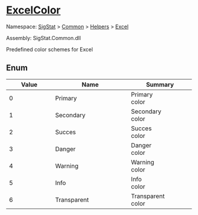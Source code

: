 # [ExcelColor](./ExcelColor.md)
Namespace: [SigStat]() > [Common](./../../README.md) > [Helpers](./../README.md) > [Excel](./README.md)

Assembly: SigStat.Common.dll


Predefined color schemes for Excel

##	Enum

| Value | Name | Summary | 
| --- | --- | --- | 
| 0&nbsp;&nbsp;&nbsp;&nbsp;&nbsp;&nbsp;&nbsp;&nbsp;&nbsp;&nbsp;&nbsp;&nbsp;&nbsp;&nbsp;&nbsp;&nbsp;&nbsp;&nbsp;&nbsp;&nbsp;&nbsp;&nbsp;&nbsp;  | Primary&nbsp;&nbsp;&nbsp;&nbsp;&nbsp;&nbsp;&nbsp;&nbsp;&nbsp;&nbsp;&nbsp;&nbsp;&nbsp;&nbsp;&nbsp;&nbsp;&nbsp;&nbsp;&nbsp;&nbsp;&nbsp;&nbsp;&nbsp;  | Primary color&nbsp;&nbsp;&nbsp;&nbsp;&nbsp;&nbsp;&nbsp;&nbsp;&nbsp;&nbsp;&nbsp;&nbsp;&nbsp;&nbsp;&nbsp;&nbsp;&nbsp;&nbsp;&nbsp;&nbsp;&nbsp;&nbsp;&nbsp;  | <br>
| 1&nbsp;&nbsp;&nbsp;&nbsp;&nbsp;&nbsp;&nbsp;&nbsp;&nbsp;&nbsp;&nbsp;&nbsp;&nbsp;&nbsp;&nbsp;&nbsp;&nbsp;&nbsp;&nbsp;&nbsp;&nbsp;&nbsp;&nbsp;  | Secondary&nbsp;&nbsp;&nbsp;&nbsp;&nbsp;&nbsp;&nbsp;&nbsp;&nbsp;&nbsp;&nbsp;&nbsp;&nbsp;&nbsp;&nbsp;&nbsp;&nbsp;&nbsp;&nbsp;&nbsp;&nbsp;&nbsp;&nbsp;  | Secondary color&nbsp;&nbsp;&nbsp;&nbsp;&nbsp;&nbsp;&nbsp;&nbsp;&nbsp;&nbsp;&nbsp;&nbsp;&nbsp;&nbsp;&nbsp;&nbsp;&nbsp;&nbsp;&nbsp;&nbsp;&nbsp;&nbsp;&nbsp;  | <br>
| 2&nbsp;&nbsp;&nbsp;&nbsp;&nbsp;&nbsp;&nbsp;&nbsp;&nbsp;&nbsp;&nbsp;&nbsp;&nbsp;&nbsp;&nbsp;&nbsp;&nbsp;&nbsp;&nbsp;&nbsp;&nbsp;&nbsp;&nbsp;  | Succes&nbsp;&nbsp;&nbsp;&nbsp;&nbsp;&nbsp;&nbsp;&nbsp;&nbsp;&nbsp;&nbsp;&nbsp;&nbsp;&nbsp;&nbsp;&nbsp;&nbsp;&nbsp;&nbsp;&nbsp;&nbsp;&nbsp;&nbsp;  | Succes color&nbsp;&nbsp;&nbsp;&nbsp;&nbsp;&nbsp;&nbsp;&nbsp;&nbsp;&nbsp;&nbsp;&nbsp;&nbsp;&nbsp;&nbsp;&nbsp;&nbsp;&nbsp;&nbsp;&nbsp;&nbsp;&nbsp;&nbsp;  | <br>
| 3&nbsp;&nbsp;&nbsp;&nbsp;&nbsp;&nbsp;&nbsp;&nbsp;&nbsp;&nbsp;&nbsp;&nbsp;&nbsp;&nbsp;&nbsp;&nbsp;&nbsp;&nbsp;&nbsp;&nbsp;&nbsp;&nbsp;&nbsp;  | Danger&nbsp;&nbsp;&nbsp;&nbsp;&nbsp;&nbsp;&nbsp;&nbsp;&nbsp;&nbsp;&nbsp;&nbsp;&nbsp;&nbsp;&nbsp;&nbsp;&nbsp;&nbsp;&nbsp;&nbsp;&nbsp;&nbsp;&nbsp;  | Danger color&nbsp;&nbsp;&nbsp;&nbsp;&nbsp;&nbsp;&nbsp;&nbsp;&nbsp;&nbsp;&nbsp;&nbsp;&nbsp;&nbsp;&nbsp;&nbsp;&nbsp;&nbsp;&nbsp;&nbsp;&nbsp;&nbsp;&nbsp;  | <br>
| 4&nbsp;&nbsp;&nbsp;&nbsp;&nbsp;&nbsp;&nbsp;&nbsp;&nbsp;&nbsp;&nbsp;&nbsp;&nbsp;&nbsp;&nbsp;&nbsp;&nbsp;&nbsp;&nbsp;&nbsp;&nbsp;&nbsp;&nbsp;  | Warning&nbsp;&nbsp;&nbsp;&nbsp;&nbsp;&nbsp;&nbsp;&nbsp;&nbsp;&nbsp;&nbsp;&nbsp;&nbsp;&nbsp;&nbsp;&nbsp;&nbsp;&nbsp;&nbsp;&nbsp;&nbsp;&nbsp;&nbsp;  | Warning color&nbsp;&nbsp;&nbsp;&nbsp;&nbsp;&nbsp;&nbsp;&nbsp;&nbsp;&nbsp;&nbsp;&nbsp;&nbsp;&nbsp;&nbsp;&nbsp;&nbsp;&nbsp;&nbsp;&nbsp;&nbsp;&nbsp;&nbsp;  | <br>
| 5&nbsp;&nbsp;&nbsp;&nbsp;&nbsp;&nbsp;&nbsp;&nbsp;&nbsp;&nbsp;&nbsp;&nbsp;&nbsp;&nbsp;&nbsp;&nbsp;&nbsp;&nbsp;&nbsp;&nbsp;&nbsp;&nbsp;&nbsp;  | Info&nbsp;&nbsp;&nbsp;&nbsp;&nbsp;&nbsp;&nbsp;&nbsp;&nbsp;&nbsp;&nbsp;&nbsp;&nbsp;&nbsp;&nbsp;&nbsp;&nbsp;&nbsp;&nbsp;&nbsp;&nbsp;&nbsp;&nbsp;  | Info color&nbsp;&nbsp;&nbsp;&nbsp;&nbsp;&nbsp;&nbsp;&nbsp;&nbsp;&nbsp;&nbsp;&nbsp;&nbsp;&nbsp;&nbsp;&nbsp;&nbsp;&nbsp;&nbsp;&nbsp;&nbsp;&nbsp;&nbsp;  | <br>
| 6&nbsp;&nbsp;&nbsp;&nbsp;&nbsp;&nbsp;&nbsp;&nbsp;&nbsp;&nbsp;&nbsp;&nbsp;&nbsp;&nbsp;&nbsp;&nbsp;&nbsp;&nbsp;&nbsp;&nbsp;&nbsp;&nbsp;&nbsp;  | Transparent&nbsp;&nbsp;&nbsp;&nbsp;&nbsp;&nbsp;&nbsp;&nbsp;&nbsp;&nbsp;&nbsp;&nbsp;&nbsp;&nbsp;&nbsp;&nbsp;&nbsp;&nbsp;&nbsp;&nbsp;&nbsp;&nbsp;&nbsp;  | Transparent color&nbsp;&nbsp;&nbsp;&nbsp;&nbsp;&nbsp;&nbsp;&nbsp;&nbsp;&nbsp;&nbsp;&nbsp;&nbsp;&nbsp;&nbsp;&nbsp;&nbsp;&nbsp;&nbsp;&nbsp;&nbsp;&nbsp;&nbsp;  | <br>


